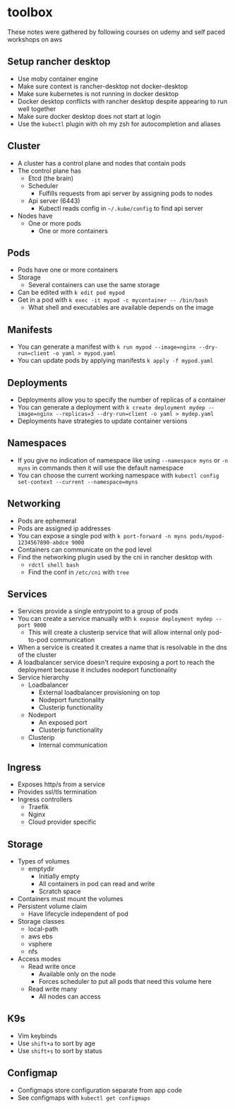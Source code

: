 # toolbox

These notes were gathered by following courses on udemy and self paced workshops on aws

## Setup rancher desktop

* Use moby container engine
* Make sure context is rancher-desktop not docker-desktop
* Make sure kubernetes is not running in docker desktop
* Docker desktop conflicts with rancher desktop despite appearing to run well together
* Make sure docker desktop does not start at login
* Use the `kubectl` plugin with oh my zsh for autocompletion and aliases

## Cluster

* A cluster has a control plane and nodes that contain pods
* The control plane has
  * Etcd (the brain)
  * Scheduler
    * Fulfills requests from api server by assigning pods to nodes
  * Api server (6443)
    * Kubectl reads config in `~/.kube/config` to find api server
* Nodes have
  * One or more pods
    * One or more containers

## Pods

* Pods have one or more containers
* Storage
  * Several containers can use the same storage
* Can be edited with `k edit pod mypod`
* Get in a pod with `k exec -it mypod -c mycontainer -- /bin/bash`
  * What shell and executables are available depends on the image

## Manifests

* You can generate a manifest with `k run mypod --image=nginx --dry-run=client -o yaml > mypod.yaml`
* You can update pods by applying manifests `k apply -f mypod.yaml`

## Deployments

* Deployments allow you to specify the number of replicas of a container
* You can generate a deployment with `k create deployment mydep --image=nginx --replicas=3 --dry-run=client -o yaml > mydep.yaml`
* Deployments have strategies to update container versions

## Namespaces
* If you give no indication of namespace like using `--namespace myns` or `-n myns` in commands then it will use the default namespace
* You can choose the current working namespace with `kubectl config set-context --current --namespace=myns`

## Networking

* Pods are ephemeral
* Pods are assigned ip addresses
* You can expose a single pod with `k port-forward -n myns pods/mypod-1234567890-abdce 9000`
* Containers can communicate on the pod level
* Find the networking plugin used by the cni in rancher desktop with
  * `rdctl shell bash`
  * Find the conf in `/etc/cni` with `tree`

## Services

* Services provide a single entrypoint to a group of pods
* You can create a service manually with `k expose deployment mydep --port 9000`
  * This will create a clusterip service that will allow internal only pod-to-pod communication
* When a service is created it creates a name that is resolvable in the dns of the cluster
* A loadbalancer service doesn't require exposing a port to reach the deployment because it includes nodeport functionality
* Service hierarchy
  * Loadbalancer
    * External loadbalancer provisioning on top
    * Nodeport functionality
    * Clusterip functionality
  * Nodeport
    * An exposed port
    * Clusterip functionality
  * Clusterip
    * Internal communication

## Ingress
* Exposes http/s from a service
* Provides ssl/tls termination
* Ingress controllers
  * Traefik
  * Nginx
  * Cloud provider specific

## Storage
* Types of volumes
  * emptydir
    * Initially empty
    * All containers in pod can read and write
    * Scratch space
* Containers must mount the volumes
* Persistent volume claim
  * Have lifecycle independent of pod
* Storage classes
  * local-path
  * aws ebs
  * vsphere
  * nfs
* Access modes
  * Read write once
    * Available only on the node
    * Forces scheduler to put all pods that need this volume here
  * Read write many
    * All nodes can access

## K9s

* Vim keybinds
* Use `shift+a` to sort by age
* Use `shift+s` to sort by status

## Configmap

* Configmaps store configuration separate from app code
* See configmaps with `kubectl get configmaps`
